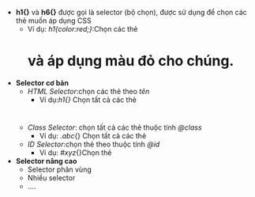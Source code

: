 * __h1{}__ và __h6{}__ được gọi là selector (bộ chọn), được sử dụng để chọn các thẻ muốn áp dụng CSS
    + Ví dụ: _h1{color:red;}_:Chọn các thẻ<h1> và áp dụng màu đỏ cho chúng.
* __Selector cơ bản__
    + _HTML Selector_:chọn các thẻ theo _tên_
        + Ví dụ:_h1{}_ Chọn tất cả các thẻ <h1>
    + _Class Selector_: chọn tất cả các thẻ thuộc tính _@class_
        + Ví dụ: _.abc_{} Chọn tất cả các thẻ <tag class="abc">
    + _ID Selector_:chọn thẻ theo thuộc tính _@id_
        + Ví dụ: _#xyz_{}Chọn thẻ <tag id="xyz">
* __Selector nâng cao__
    + Selector phân vùng
    + Nhiều selector
    + ....